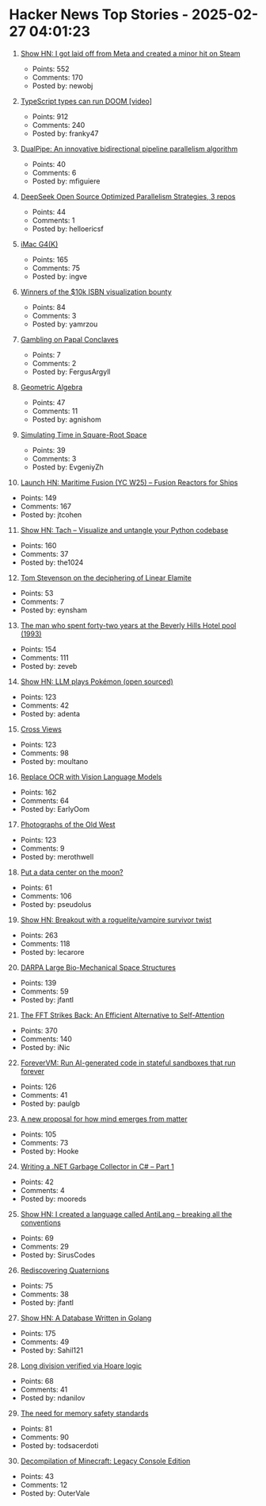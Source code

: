 # Hacker News Top Stories - 2025-02-27 04:01:23

1. [Show HN: I got laid off from Meta and created a minor hit on Steam](undefined)
   - Points: 552
   - Comments: 170
   - Posted by: newobj

2. [TypeScript types can run DOOM [video]](https://www.youtube.com/watch?v=0mCsluv5FXA)
   - Points: 912
   - Comments: 240
   - Posted by: franky47

3. [DualPipe: An innovative bidirectional pipeline parallelism algorithm](https://github.com/deepseek-ai/DualPipe)
   - Points: 40
   - Comments: 6
   - Posted by: mfiguiere

4. [DeepSeek Open Source Optimized Parallelism Strategies, 3 repos](https://github.com/deepseek-ai/profile-data)
   - Points: 44
   - Comments: 1
   - Posted by: helloericsf

5. [iMac G4(K)](https://jcs.org/2025/02/26/imacg4k)
   - Points: 165
   - Comments: 75
   - Posted by: ingve

6. [Winners of the $10k ISBN visualization bounty](https://annas-archive.org/blog/all-isbns-winners.html)
   - Points: 84
   - Comments: 3
   - Posted by: yamrzou

7. [Gambling on Papal Conclaves](https://en.wikipedia.org/wiki/Gambling_on_papal_conclaves)
   - Points: 7
   - Comments: 2
   - Posted by: FergusArgyll

8. [Geometric Algebra](https://bivector.net/)
   - Points: 47
   - Comments: 11
   - Posted by: agnishom

9. [Simulating Time in Square-Root Space](https://eccc.weizmann.ac.il/report/2025/017/)
   - Points: 39
   - Comments: 3
   - Posted by: EvgeniyZh

10. [Launch HN: Maritime Fusion (YC W25) – Fusion Reactors for Ships](undefined)
   - Points: 149
   - Comments: 167
   - Posted by: jtcohen

11. [Show HN: Tach – Visualize and untangle your Python codebase](https://github.com/gauge-sh/tach)
   - Points: 160
   - Comments: 37
   - Posted by: the1024

12. [Tom Stevenson on the deciphering of Linear Elamite](https://www.lrb.co.uk/the-paper/v47/n04/tom-stevenson/beyond-mesopotamia)
   - Points: 53
   - Comments: 7
   - Posted by: eynsham

13. [The man who spent forty-two years at the Beverly Hills Hotel pool (1993)](https://www.newyorker.com/magazine/1993/02/22/beverly-hills-hotel-paradise-lost)
   - Points: 154
   - Comments: 111
   - Posted by: zeveb

14. [Show HN: LLM plays Pokémon (open sourced)](https://github.com/adenta/fire_red_agent)
   - Points: 123
   - Comments: 42
   - Posted by: adenta

15. [Cross Views](https://moultano.wordpress.com/2025/02/24/you-should-make-cross-views/)
   - Points: 123
   - Comments: 98
   - Posted by: moultano

16. [Replace OCR with Vision Language Models](https://github.com/vlm-run/vlmrun-cookbook/blob/main/notebooks/01_schema_showcase.ipynb)
   - Points: 162
   - Comments: 64
   - Posted by: EarlyOom

17. [Photographs of the Old West](https://cosmographia.substack.com/p/photographs-of-the-old-west)
   - Points: 123
   - Comments: 9
   - Posted by: merothwell

18. [Put a data center on the moon?](https://spectrum.ieee.org/data-center-on-the-moon)
   - Points: 61
   - Comments: 106
   - Posted by: pseudolus

19. [Show HN: Breakout with a roguelite/vampire survivor twist](https://breakout.lecaro.me/)
   - Points: 263
   - Comments: 118
   - Posted by: lecarore

20. [DARPA Large Bio-Mechanical Space Structures](https://sam.gov/opp/49c9fac62ef249f19cda8b436a095d3b/view)
   - Points: 139
   - Comments: 59
   - Posted by: jfantl

21. [The FFT Strikes Back: An Efficient Alternative to Self-Attention](https://arxiv.org/abs/2502.18394)
   - Points: 370
   - Comments: 140
   - Posted by: iNic

22. [ForeverVM: Run AI-generated code in stateful sandboxes that run forever](https://forevervm.com/)
   - Points: 126
   - Comments: 41
   - Posted by: paulgb

23. [A new proposal for how mind emerges from matter](https://www.noemamag.com/a-radical-new-proposal-for-how-mind-emerges-from-matter/)
   - Points: 105
   - Comments: 73
   - Posted by: Hooke

24. [Writing a .NET Garbage Collector in C# – Part 1](https://minidump.net/2025-28-01-writing-a-net-gc-in-c-part-1/)
   - Points: 42
   - Comments: 4
   - Posted by: mooreds

25. [Show HN: I created a language called AntiLang – breaking all the conventions](https://siruscodes.github.io/AntiLang/)
   - Points: 69
   - Comments: 29
   - Posted by: SirusCodes

26. [Rediscovering Quaternions](https://jasonfantl.com/posts/Space-of-3D-Rotations/)
   - Points: 75
   - Comments: 38
   - Posted by: jfantl

27. [Show HN: A Database Written in Golang](https://github.com/Sahilb315/AtomixDB)
   - Points: 175
   - Comments: 49
   - Posted by: Sahil121

28. [Long division verified via Hoare logic](https://www.cofault.com/2025/02/long-story-of-division.html)
   - Points: 68
   - Comments: 41
   - Posted by: ndanilov

29. [The need for memory safety standards](https://security.googleblog.com/2025/02/securing-tomorrows-software-need-for.html)
   - Points: 81
   - Comments: 90
   - Posted by: todsacerdoti

30. [Decompilation of Minecraft: Legacy Console Edition](https://github.com/GRAnimated/MinecraftLCE)
   - Points: 43
   - Comments: 12
   - Posted by: OuterVale

